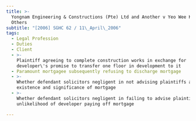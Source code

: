 ```yaml
---
title: >-
  Yongnam Engineering & Constructions (Pte) Ltd and Another v Yeo Wee Kiong and
  Others
subtitle: "[2006] SGHC 62 / 11\_April\_2006"
tags:
  - Legal Profession
  - Duties
  - Client
  - >-
    Plaintiff agreeing to complete construction works in exchange for
    developer\'s promise to transfer one floor in development to it
  - Paramount mortgagee subsequently refusing to discharge mortgage
  - >-
    Whether defendant solicitors negligent in not advising plaintiffs about
    existence and significance of mortgage
  - >-
    Whether defendant solicitors negligent in failing to advise plaintiffs of
    unlikelihood of developer paying off mortgage

---
```


